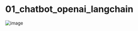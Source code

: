 # 01_chatbot_openai_langchain

![image](https://github.com/rajsecrets/01_chatbot_openai_langchain/assets/131753845/b84cbf4d-ee36-4eed-9aa2-9f2880ffb497)
